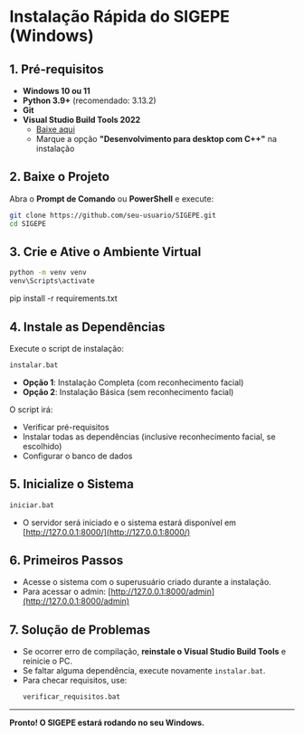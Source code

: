 # Instalação Rápida do SIGEPE (Windows)

## 1. Pré-requisitos

- **Windows 10 ou 11**
- **Python 3.9+** (recomendado: 3.13.2)
- **Git**
- **Visual Studio Build Tools 2022**  
  - [Baixe aqui](https://visualstudio.microsoft.com/visual-cpp-build-tools/)
  - Marque a opção **"Desenvolvimento para desktop com C++"** na instalação

## 2. Baixe o Projeto

Abra o **Prompt de Comando** ou **PowerShell** e execute:

```sh
git clone https://github.com/seu-usuario/SIGEPE.git
cd SIGEPE
```

## 3. Crie e Ative o Ambiente Virtual

```sh
python -m venv venv
venv\Scripts\activate
```
pip install -r requirements.txt



## 4. Instale as Dependências

Execute o script de instalação:

```sh
instalar.bat
```

- **Opção 1**: Instalação Completa (com reconhecimento facial)
- **Opção 2**: Instalação Básica (sem reconhecimento facial)

O script irá:
- Verificar pré-requisitos
- Instalar todas as dependências (inclusive reconhecimento facial, se escolhido)
- Configurar o banco de dados

## 5. Inicialize o Sistema

```sh
iniciar.bat
```

- O servidor será iniciado e o sistema estará disponível em [http://127.0.0.1:8000/](http://127.0.0.1:8000/)

## 6. Primeiros Passos

- Acesse o sistema com o superusuário criado durante a instalação.
- Para acessar o admin: [http://127.0.0.1:8000/admin](http://127.0.0.1:8000/admin)

## 7. Solução de Problemas

- Se ocorrer erro de compilação, **reinstale o Visual Studio Build Tools** e reinicie o PC.
- Se faltar alguma dependência, execute novamente `instalar.bat`.
- Para checar requisitos, use:  
  ```sh
  verificar_requisitos.bat
  ```

---

**Pronto! O SIGEPE estará rodando no seu Windows.**
